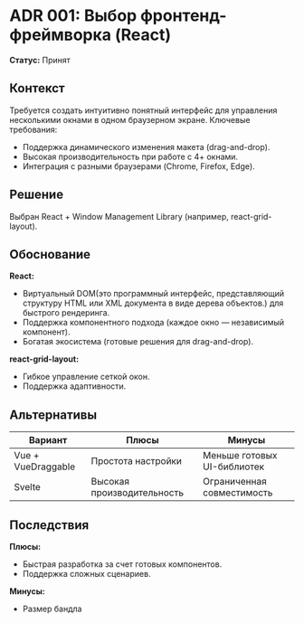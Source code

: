 # ADR 001: Выбор фронтенд-фреймворка (React)

**Статус:** Принят

## Контекст

Требуется создать интуитивно понятный интерфейс для управления несколькими окнами в одном браузерном экране. Ключевые требования:
- Поддержка динамического изменения макета (drag-and-drop).
- Высокая производительность при работе с 4+ окнами.
- Интеграция с разными браузерами (Chrome, Firefox, Edge).

## Решение

Выбран React + Window Management Library (например, react-grid-layout).

## Обоснование

**React:**
- Виртуальный DOM(это программный интерфейс, представляющий структуру HTML или XML документа в виде дерева объектов.) для быстрого рендеринга.
- Поддержка компонентного подхода (каждое окно — независимый компонент).
- Богатая экосистема (готовые решения для drag-and-drop).

**react-grid-layout:**
- Гибкое управление сеткой окон.
- Поддержка адаптивности.

## Альтернативы

| Вариант         | Плюсы                     | Минусы                          |
|-----------------|---------------------------|----------------------------------|
| Vue + VueDraggable | Простота настройки        | Меньше готовых UI-библиотек      |
| Svelte         | Высокая производительность | Ограниченная совместимость       |

## Последствия

**Плюсы:**
- Быстрая разработка за счет готовых компонентов.
- Поддержка сложных сценариев.

**Минусы:**
- Размер бандла
